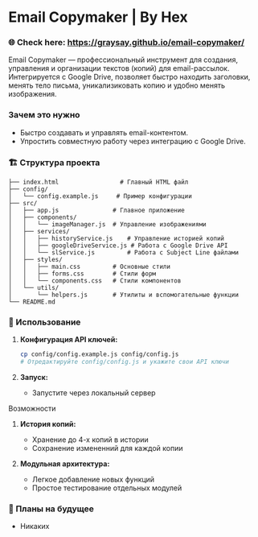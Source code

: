 # Email Copymaker | By Hex

### 🌐 Check here: https://graysay.github.io/email-copymaker/

Email Copymaker — профессиональный инструмент для создания, управления и организации текстов (копий) для email-рассылок. Интегрируется с Google Drive, позволяет быстро находить заголовки, менять тело письма, уникализиковать копию и удобно менять изображения.

### **Зачем это нужно**

   - Быстро создавать и управлять email-контентом.
   - Упростить совместную работу через интеграцию с Google Drive.

### 🏗️ Структура проекта

```
├── index.html                 # Главный HTML файл
├── config/
│   └── config.example.js     # Пример конфигурации
├── src/
│   ├── app.js               # Главное приложение
│   ├── components/
│   │   └── imageManager.js  # Управление изображениями
│   ├── services/
│   │   ├── historyService.js    # Управление историей копий
│   │   ├── googleDriveService.js # Работа с Google Drive API
│   │   └── slService.js         # Работа с Subject Line файлами
│   ├── styles/
│   │   ├── main.css         # Основные стили
│   │   ├── forms.css        # Стили форм
│   │   └── components.css   # Стили компонентов
│   └── utils/
│       └── helpers.js       # Утилиты и вспомогательные функции
└── README.md
```

### 📝 Использование

1. **Конфигурация API ключей:**
   ```bash
   cp config/config.example.js config/config.js
   # Отредактируйте config/config.js и укажите свои API ключи
   ```

2. **Запуск:**
   
   - Запустите через локальный сервер

Возможности

1. **История копий:**
   - Хранение до 4-х копий в истории
   - Сохранение измененний для каждой копии

2. **Модульная архитектура:**
   - Легкое добавление новых функций
   - Простое тестирование отдельных модулей

### 🔮 Планы на будущее

   - Никаких
